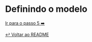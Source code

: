 # Definindo o modelo

[Ir para o passo 5 :arrow_right:](step5.md)

[:leftwards_arrow_with_hook: Voltar ao README ](README.md)
